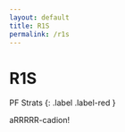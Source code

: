 ```yaml
---
layout: default
title: R1S
permalink: /r1s
---
```


# R1S

PF Strats 
{: .label .label-red }

aRRRRR-cadion!